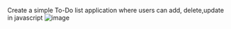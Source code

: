 Create a simple To-Do list application where users can add, delete,update in javascript
![image](https://github.com/user-attachments/assets/2c8adf9b-6a94-4b1d-a760-8af17ec43e93)

